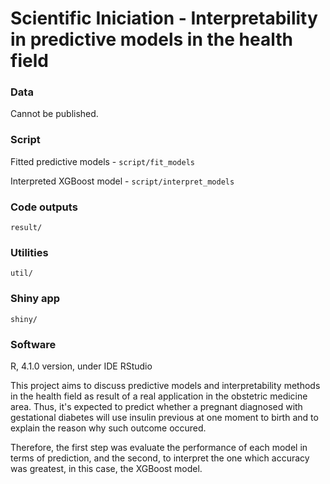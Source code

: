 # Scientific Iniciation - Interpretability in predictive models in the health field

### Data

Cannot be published.

### Script

Fitted predictive models - `script/fit_models`

Interpreted XGBoost model - `script/interpret_models`

### Code outputs

`result/`

### Utilities

`util/`

### Shiny app

`shiny/`

### Software

R, 4.1.0 version, under IDE RStudio

This project aims to discuss predictive models and interpretability methods in the health field as result of a real application in the obstetric medicine area. Thus, it's expected to predict whether a pregnant diagnosed with gestational diabetes will use insulin previous at one moment to birth and to explain the reason why such outcome occured.

Therefore, the first step was evaluate the performance of each model in terms of prediction, and the second, to interpret the one which accuracy was greatest, in this case, the XGBoost model.

